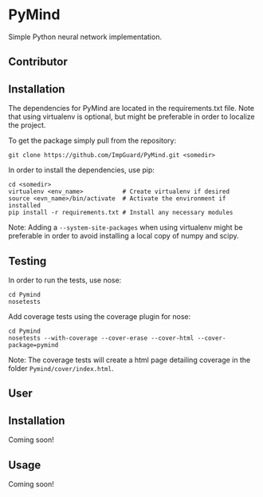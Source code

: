 PyMind
======

Simple Python neural network implementation.

Contributor
----------
## Installation ##
The dependencies for PyMind are located in the requirements.txt file. Note that
using virtualenv is optional, but might be preferable in order to localize the
project.

To get the package simply pull from the repository:

    git clone https://github.com/ImpGuard/PyMind.git <somedir>

In order to install the dependencies, use pip:

    cd <somedir>
    virtualenv <env_name>           # Create virtualenv if desired
    source <evn_name>/bin/activate  # Activate the environment if installed
    pip install -r requirements.txt # Install any necessary modules

Note: Adding a `--system-site-packages` when using virtualenv might be preferable in order to avoid installing a local copy of numpy and scipy.

## Testing ##
In order to run the tests, use nose:

    cd Pymind
    nosetests

Add coverage tests using the coverage plugin for nose:

    cd Pymind
    nosetests --with-coverage --cover-erase --cover-html --cover-package=pymind

Note: The coverage tests will create a html page detailing coverage in the folder `Pymind/cover/index.html`.

User
----
## Installation ##
Coming soon!

## Usage ##
Coming soon!

